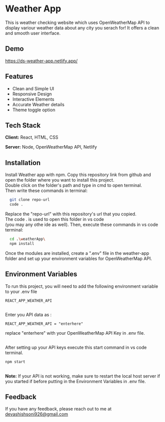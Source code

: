 # Weather App

This is weather checking website which uses OpenWeatherMap API to display variour weather data about any city you serach for! It offers a clean and smooth user interface.

## Demo

https://ds-weather-app.netlify.app/

## Features

- Clean and Simple UI
- Responsive Design
- Interactive Elements
- Accurate Weather details
- Theme toggle option

## Tech Stack

**Client:** React, HTML, CSS

**Server:** Node, OpenWeatherMap API, Netlify

## Installation

Install Weather app with npm.
Copy this repository link from github and open the folder where you want to install this project.\
Double click on the folder's path and type in cmd to open terminal.\
Then write these commands in terminal:

```bash
  git clone repo-url
  code .
```

Replace the "repo-url" with this repository's url that you copied.\
The code . is used to open this folder in vs code\
(you may any othe ide as well).
Then, execute these commands in vs code terminal:

```bash
  cd .\weatherApp\
  npm install
```

Once the modules are installed, create a ".env" file in the weather-app folder and set up your environment variables for OpenWeatherMap API.

## Environment Variables

To run this project, you will need to add the following environment variable to your .env file

`REACT_APP_WEATHER_API`

##

Enter you API data as :

`REACT_APP_WEATHER_API = "enterhere"`

replace "enterhere" with your OpenWeatherMap API Key in .env file.

##

After setting up your API keys execute this start command in vs code terminal.

`npm start`

##

**Note:** If your API is not working, make sure to restart the local host server if you started if before putting in the Environment Variables in .env file.

## Feedback

If you have any feedback, please reach out to me at devashishsoni926@gmail.com
